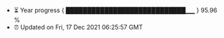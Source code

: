 - ⏳ Year progress { ████████████████████████████▁▁ } 95.96 %
- ⏰ Updated on Fri, 17 Dec 2021 06:25:57 GMT

